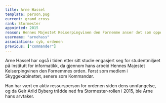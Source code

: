 ```yaml
---
title: Arne Hassel
template: person.pug
current: grand_cross
rank: Stormester
appointed: 2015
reason: Hennes Majestet Keiserpingvinen den Fornemme anser det som opportunt at Arne Hassel skal lede Hennes Majestet Keiserpingvinen den Fornemmes orden med Storkorset og sverd-stokken i hende.
username: "arnehass"
associations: cyb, ordenen
previous: ["commander"]
---
```


Arne Hassel har også i tiden etter sitt studie engasjert seg for studentmiljøet på Institutt for informatikk, da gjennom hans arbeid Hennes Majestet Keiserpingvinen den Fornemmes orden. Først som medlem i Skyggekabinettet, senere som Kommandør.

Han har vært en aktiv ressursperson for ordenen siden dens unnfangelse, og da Geir Arild Byberg trådde ned fra Stormester-rollen i 2015, ble Arne hans arvtaker.